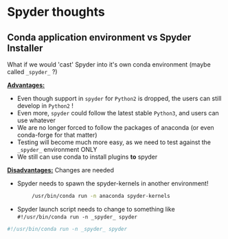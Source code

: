 # Spyder thoughts

## Conda application environment vs Spyder Installer

What if we would 'cast' Spyder into it's own conda environment (maybe called `_spyder_` ?) 

<ins>**Advantages:**</ins>
  * Even though support in `spyder` for `Python2` is dropped, the users can still develop in `Python2` !
  * Even more, `spyder` could follow the latest stable `Python3`, and users can use whatever 
  * We are no longer forced to follow the packages of anaconda (or even conda-forge for that matter)
  * Testing will become much more easy, as we need to test against the `_spyder_` environment ONLY 
  * We still can use conda to install plugins **to** spyder

<ins>**Disadvantages:**</ins> Changes are needed
  * Spyder needs to spawn the spyder-kernels in another environment!
```sh     
        /usr/bin/conda run -n anaconda spyder-kernels
```
  * Spyder launch script needs to change to something like `#!/usr/bin/conda run -n _spyder_ spyder`
```sh
#!/usr/bin/conda run -n _spyder_ spyder
```
